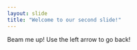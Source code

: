 ```yaml
---
layout: slide
title: "Welcome to our second slide!"
---
```

Beam me up!
Use the left arrow to go back!
